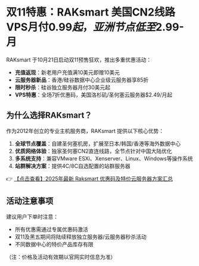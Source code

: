 # 双11特惠：RAKsmart 美国CN2线路VPS月付$0.99起，亚洲节点低至$2.99-月

RAKsmart 于10月21日启动双11预售狂欢，推出多重优惠活动：

- **充值返现**：新老用户充值满10美元即赠10美元
- **云服务器新品**：香港/硅谷数据中心企业级云服务器享85折
- **限时秒杀**：硅谷独立服务器月付30美元起
- **VPS特惠**：全场7折优惠码，美国洛杉矶/圣何塞云服务器$2.49/月起

## 为什么选择RAKsmart？

作为2012年创立的专业主机服务商，RAKsmart 提供以下核心优势：

1. **全球节点覆盖**：自建圣何塞机房，扩展至日本/韩国/香港等海外数据中心
2. **优质网络体验**：独家圣何塞CN2直连线路，全节点针对中国大陆优化
3. **多系统支持**：兼容VMware ESXi、Xenserver、Linux、Windows等操作系统
4. **站群解决方案**：提供4C/8C自选配置的站群服务器

👉 [【点击查看】2025年最新 Raksmart 优惠码及特价云服务器方案汇总](https://bit.ly/raksmart)

## 活动注意事项

建议用户下单时注意：
- 所有优惠需通过专属优惠码激活
- 双11及黑五期间将陆续释放独立服务器/云服务器秒杀活动
- 不同数据中心的特价产品库存有限

（注：价格及活动有效期以官网实时信息为准）